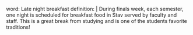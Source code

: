 word: Late night breakfast
definition: |
  During finals week, each semester, one night is scheduled for breakfast food in Stav served by faculty and staff. This is a great break from studying and is one of the students favorite traditions!
